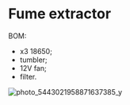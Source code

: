 # Fume extractor

BOM:

- x3 18650;
- tumbler;
- 12V fan;
- filter.

![photo_5443021958871637385_y](https://github.com/m112521/notsoserous-science/assets/85460283/48c80480-c3b5-4de9-b1ea-e71dbe1633ee)
